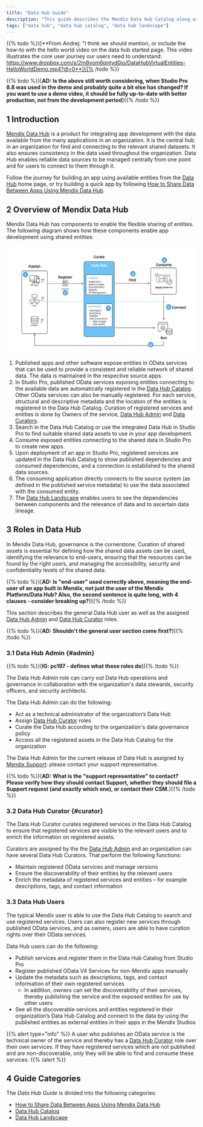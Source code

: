 ```yaml
---
title: "Data Hub Guide"
description: "This guide describes the Mendix Data Hub Catalog along with the search and landscape features."
tags: ["data hub", "data hub catalog", "data hub landscape"]
---
```


{{% todo %}}[**From Andrej: "I think we should mention, or include the how-to with the hello world video on the data hub started page. This video illustrates the core user journey our users need to understand: https://www.dropbox.com/s/2m8vom6qntyd0io/DataHubVirtualEntities-HelloWorldDemo.mp4?dl=0**]{{% /todo %}}

{{% todo %}}[**AD: Is the above still worth considering, when Studio Pro 8.8 was used in the demo and probably quite a bit else has changed? If you want to use a demo video, it should be fully up-to-date with better production, not from the development period**]{{% /todo %}}

## 1 Introduction

[Mendix Data Hub](https://hub.mendix.com) is a product for integrating app development with the data available from the many applications in an organization. It is the central hub in an organization for find and connecting to the relevant shared datasets. It also ensures consistency in the data used throughout the organization. Data Hub enables reliable data sources to be managed centrally from one point and for users to connect to them through it. 

Follow the journey for building an app using available entities from the [Data Hub](https://hub.mendix.com) home page, or try building a quick app by following [How to Share Data Between Apps Using Mendix Data Hub](.\beta-version-use-data-hub-toshare-data-between-apps).

## 2 Overview of Mendix Data Hub

Mendix Data Hub has components to enable the flexible sharing of entities. The following diagram shows how these components enable app development using shared entities:

![](attachments/data-hub/overview-schematic-datahub.png)

1. Published apps and other software expose entities in OData services that can be used to provide a consistent and reliable network of shared data. The data is maintained in the respective source apps.
2. In Studio Pro, published OData services exposing entities connecting to the available data are automatically registered in the [Data Hub Catalog](data-hub-catalog/index). Other OData services can also be manually registered. For each service,  structural and descriptive metadata and the location of the entities is registered in the Data Hub Catalog. Curation of registered services and entities is done by Owners of the service, [Data Hub  Admin](#admin) and [Data Curators](#curator).
3. Search in the Data Hub Catalog or use the integrated Data Hub in Studio Pro to find suitable shared data assets to use in your app development.
4. Consume exposed entities connecting to the shared data in Studio Pro to create new apps. 
5. Upon deployment of an app in Studio Pro, registered services are updated in the Data Hub Catalog to show published dependencies and consumed dependencies, and a connection is established to the shared data sources.
6. The consuming application directly connects to the source system (as defined in the published service metadata) to use the data associated with the consumed entity.
7. The [Data Hub Landscape](../data-hub-landscape/index) enables users to see the dependencies between components and the relevance of data and to ascertain data lineage.

## 3 Roles in Data Hub

In Mendix Data Hub, governance is the cornerstone. Curation of shared assets is essential for defining how the shared data assets can be used, identifying the relevance to end-users, ensuring that the resources can be found by the right users, and managing the accessibility, security and confidentiality levels of the shared data.

{{% todo %}}[**AD: Is "end-user" used correctly above, meaning the end-user of an app built in Mendix, not just the user of the Mendix Platform/Data Hub? Also, the second sentence is quite long, with 4 clauses - consider breaking up?**]{{% /todo %}}

This section describes the general Data Hub user as well as the assigned [Data Hub Admin](#admin) and [Data Hub Curator](#curator) roles.

{{% todo %}}[**AD: Shouldn't the general user section come first?**]{{% /todo %}}

### 3.1 Data Hub Admin {#admin}

{{% todo %}}[**IG: pc197 - defines what these roles do**]{{% /todo %}}

The Data Hub Admin role can carry out Data Hub operations and governance in collaboration with the organization's data stewards, security officers, and security architects. 

The Data Hub Admin can do the following:

* Act as a technical administrator of the organization’s Data Hub
* Assign [Data Hub Curator](#curator) roles
* Curate the Data Hub according to the organization's data governance policy
* Access all the  registered assets in the Data Hub Catalog for the organization

The Data Hub Admin for the current release of Data Hub is assigned by [Mendix Support](https://support.mendix.com/hc/en-us): please contact your support representative.

{{% todo %}}[**AD: What is the "support representative" to contact? Please verify how they should contact Support, whether they should file a Support request (and exactly which one), or contact their CSM.**]{{% /todo %}}

### 3.2 Data Hub Curator {#curator}

The Data Hub Curator curates registered services in the Data Hub Catalog to ensure that registered services are visible to the relevant users and to enrich the information on registered assets. 

Curators are assigned by the the [Data Hub Admin](#admin) and an organization can have several Data Hub Curators.  That perform the following functions:

* Maintain registered OData services and manage versions
* Ensure the discoverability of their entities by the relevant users
* Enrich the metadata of registered services and entities – for example descriptions, tags, and contact information

### 3.3 Data Hub Users

The typical Mendix user is able to use the Data Hub Catalog to search and use registered services. Users can also register new services through published OData services, and as owners, users are able to have curation rights over their OData services.

Data Hub users can do the following: 

* Publish services and register them in the Data Hub Catalog from Studio Pro
* Register published OData V4 Services for non-Mendix apps manually
* Update the metadata such as descriptions, tags, and contact information of their own registered services
	* In addition, owners can set the discoverability of their services, thereby publishing the service and the exposed entities for use by other users
* See all the discoverable services and entities registered in their organization’s Data Hub Catalog and connect to the data by using the published entities as external entities in their apps in the Mendix Studios

{{% alert type="info" %}}
A user who publishes an OData service is the technical owner of the service and thereby has a [Data Hub Curator](#curator) role over their own services. If they have registered services which are not published and are non-discoverable, only they will be able to find and consume these services. 
{{% /alert %}}

## 4 Guide Categories

The *Data Hub Guide* is divided into the following categories:

* [How to Share Data Between Apps Using Mendix Data Hub](share-data)
* [Data Hub Catalog](data-hub-catalog/index)
* [Data Hub Landscape](data-hub-landscape/index)


